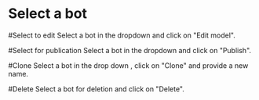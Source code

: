 Select a bot
====================
#Select to edit
Select a bot in the dropdown and click on "Edit model".

#Select for publication
Select a bot in the dropdown and click on "Publish".

#Clone
Select a bot in the drop down , click on "Clone" and provide a new name. 

#Delete
Select a bot for deletion and click on "Delete".